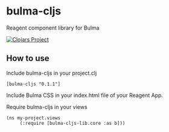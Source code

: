 # bulma-cljs

Reagent component library for Bulma

[![Clojars Project](https://img.shields.io/clojars/v/bulma-cljs.svg)](https://clojars.org/bulma-cljs)

## How to use

Include bulma-cljs in your project.clj

```[bulma-cljs "0.1.1"]```

Include Bulma CSS in your index.html file of your Reagent App.

Require bulma-cljs in your views

```
(ns my-project.views
     (:require [bulma-cljs-lib.core :as b]))
```
